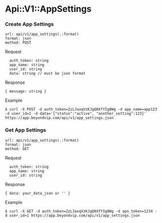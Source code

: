 # Api::V1::AppSettings

### Create App Settings
    url: api/v1/app_settings(.:format)
    format: json
    method: POST

  Request

      auth_token: string
      app_name: string
      user_id: string
      data: string // must be json format

  Response

    { message: string }

  Example

    $ curl -X POST -d auth_token=2zLJaxqVzKJgQ0XfYIg8Wg -d app_name=app123 -d user_id=1 -d data='{"status":"active", "another_setting":123}' https://app.beyondvip.com/api/v1/app_settings.json

### Get App Settings
    url: api/v1/app_settings(.:format)
    format: json
    method: GET

  Request

      auth_token: string
      app_name: string
      user_id: string

  Response

    { data: your_data_json or '' }

  Example

    $ curl -X GET -d auth_token=2zLJaxqVzKJgQ0XfYIg8Wg -d apn_token=1234 -d user_id=1 https://app.beyondvip.com/api/v1/app_settings.json
